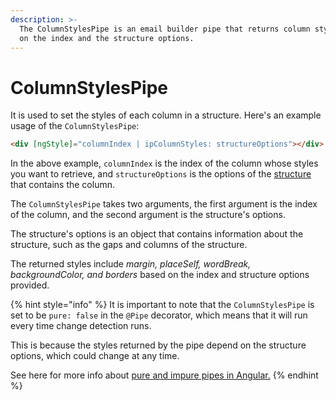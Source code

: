 ```yaml
---
description: >-
  The ColumnStylesPipe is an email builder pipe that returns column styles based
  on the index and the structure options.
---
```


# ColumnStylesPipe

It is used to set the styles of each column in a structure. Here's an example usage of the `ColumnStylesPipe`:

```html
<div [ngStyle]="columnIndex | ipColumnStyles: structureOptions"></div>
```

In the above example, `columnIndex` is the index of the column whose styles you want to retrieve, and `structureOptions` is the options of the [structure](../blocks/structure.md) that contains the column.

The `ColumnStylesPipe` takes two arguments, the first argument is the index of the column, and the second argument is the structure's options.&#x20;

The structure's options is an object that contains information about the structure, such as the gaps and columns of the structure.

The returned styles include _margin, placeSelf, wordBreak, backgroundColor, and borders_ based on the index and structure options provided.

{% hint style="info" %}
It is important to note that the `ColumnStylesPipe` is set to be `pure: false` in the `@Pipe` decorator, which means that it will run every time change detection runs.&#x20;

This is because the styles returned by the pipe depend on the structure options, which could change at any time.

See here for more info about [pure and impure pipes in Angular.](https://yon.fun/pure-vs-impure-pipes/)
{% endhint %}
